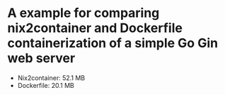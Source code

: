 # A example for comparing nix2container and Dockerfile containerization of a simple Go Gin web server

- Nix2container: 52.1 MB   
- Dockerfile: 20.1 MB
